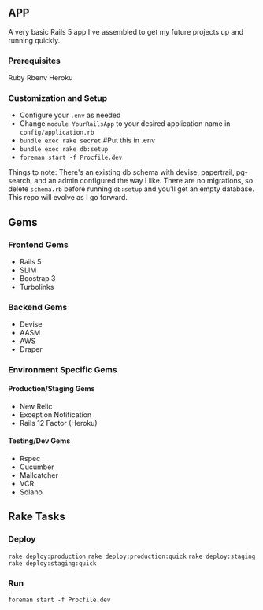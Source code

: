 ## APP
A very basic Rails 5 app I've assembled to get my future projects up and running quickly. 

### Prerequisites
Ruby
Rbenv
Heroku

### Customization and Setup

* Configure your `.env` as needed
* Change `module YourRailsApp` to your desired application name in `config/application.rb`
* `bundle exec rake secret` #Put this in .env
* `bundle exec rake db:setup`
* `foreman start -f Procfile.dev`

Things to note: There's an existing db schema with devise, papertrail, pg-search, and an admin configured the way I like. There are no migrations, so delete `schema.rb` before running `db:setup` and you'll get an empty database. This repo will evolve as I go forward.

## Gems

### Frontend Gems

* Rails 5
* SLIM
* Boostrap 3
* Turbolinks

### Backend Gems

* Devise
* AASM
* AWS
* Draper

### Environment Specific Gems

#### Production/Staging Gems

* New Relic
* Exception Notification
* Rails 12 Factor (Heroku)

#### Testing/Dev Gems

* Rspec
* Cucumber
* Mailcatcher
* VCR
* Solano

## Rake Tasks

### Deploy

`rake deploy:production`
`rake deploy:production:quick`
`rake deploy:staging`
`rake deploy:staging:quick`

### Run

`foreman start -f Procfile.dev`
